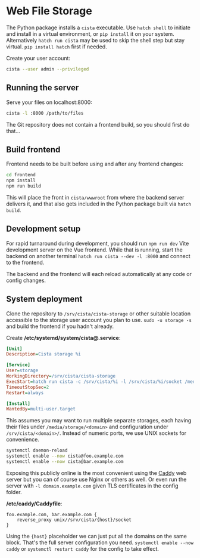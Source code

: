 # Web File Storage

The Python package installs a `cista` executable. Use `hatch shell` to initiate and install in a virtual environment, or `pip install` it on your system. Alternatively `hatch run cista` may be used to skip the shell step but stay virtual. `pip install hatch` first if needed.

Create your user account:

```sh
cista --user admin --privileged
```

## Running the server

Serve your files on localhost:8000:

```sh
cista -l :8000 /path/to/files
```

The Git repository does not contain a frontend build, so you should first do that...

## Build frontend

Frontend needs to be built before using and after any frontend changes:

```sh
cd frontend
npm install
npm run build
```

This will place the front in `cista/wwwroot` from where the backend server delivers it, and that also gets included in the Python package built via `hatch build`.

## Development setup

For rapid turnaround during development, you should run `npm run dev` Vite development server on the Vue frontend. While that is running, start the backend on another terminal `hatch run cista --dev -l :8000` and connect to the frontend.

The backend and the frontend will each reload automatically at any code or config changes.

## System deployment

Clone the repository to `/srv/cista/cista-storage` or other suitable location accessible to the storage user account you plan to use. `sudo -u storage -s` and build the frontend if you hadn't already.

Create **/etc/systemd/system/cista@.service**:

```ini
[Unit]
Description=Cista storage %i

[Service]
User=storage
WorkingDirectory=/srv/cista/cista-storage
ExecStart=hatch run cista -c /srv/cista/%i -l /srv/cista/%i/socket /media/storage/@%i/
TimeoutStopSec=2
Restart=always

[Install]
WantedBy=multi-user.target
```

This assumes you may want to run multiple separate storages, each having their files under `/media/storage/<domain>` and configuration under `/srv/cista/<domain>/`. Instead of numeric ports, we use UNIX sockets for convenience.

```sh
systemctl daemon-reload
systemctl enable --now cista@foo.example.com
systemctl enable --now cista@bar.example.com
```

Exposing this publicly online is the most convenient using the [Caddy](https://caddyserver.com/) web server but you can of course use Nginx or others as well. Or even run the server with `-l domain.example.com` given TLS certificates in the config folder.

**/etc/caddy/Caddyfile**:

```Caddyfile
foo.example.com, bar.example.com {
    reverse_proxy unix//srv/cista/{host}/socket
}
```

Using the `{host}` placeholder we can just put all the domains on the same block. That's the full server configuration you need. `systemctl enable --now caddy` or `systemctl restart caddy` for the config to take effect.
